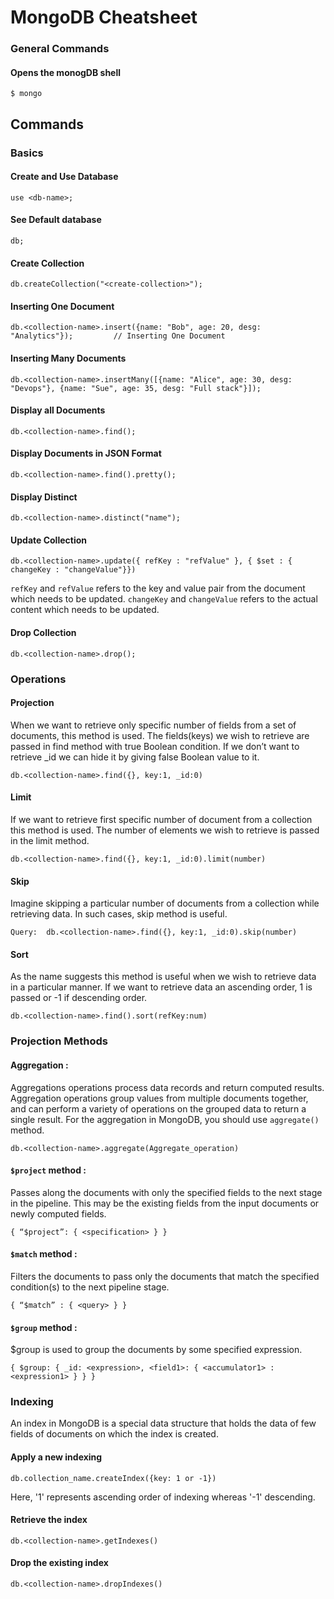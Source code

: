 # MongoDB Cheatsheet

### General Commands
#### Opens the monogDB shell

```mongo
$ mongo
```

## Commands
### Basics
#### Create and Use Database
```mongo
use <db-name>;
```

#### See Default database
```mongo
db;
```

#### Create Collection
```mongo
db.createCollection("<create-collection>");
```

#### Inserting One Document
```mongo
db.<collection-name>.insert({name: "Bob", age: 20, desg: "Analytics"});         // Inserting One Document
```

#### Inserting Many Documents
```mongo
db.<collection-name>.insertMany([{name: "Alice", age: 30, desg: "Devops"}, {name: "Sue", age: 35, desg: "Full stack"}]);
```

#### Display all Documents
```mongo
db.<collection-name>.find();
```

#### Display Documents in JSON Format
```mongo
db.<collection-name>.find().pretty();
```

#### Display Distinct
```mongo
db.<collection-name>.distinct("name");
```

#### Update Collection
```mongo
db.<collection-name>.update({ refKey : "refValue" }, { $set : { changeKey : "changeValue"}})
```
`refKey` and `refValue` refers to the key and value pair from the document which needs to be updated.
`changeKey` and `changeValue` refers to the actual content which needs to be updated.

#### Drop Collection
```mongo
db.<collection-name>.drop();
```

### Operations 
#### Projection
When we want to retrieve only specific number of fields from a set of documents, this method is used. 
The fields(keys) we wish to retrieve are passed in find method with true Boolean condition.
If we don’t want to retrieve _id we can hide it by giving false Boolean value to it.
```
db.<collection-name>.find({}, key:1, _id:0)
```
#### Limit
If we want to retrieve first specific number of document from a collection this method is used.
The number of elements we wish to retrieve is passed in the limit method.
```
db.<collection-name>.find({}, key:1, _id:0).limit(number)
```

#### Skip
Imagine skipping a particular number of documents from a collection while retrieving data.
In such cases, skip method is useful.
```
Query:  db.<collection-name>.find({}, key:1, _id:0).skip(number)
```

#### Sort
As the name suggests this method is useful when we wish to retrieve data in a particular manner.
If we want to retrieve data an ascending order, 1 is passed or -1 if descending order. 
```
db.<collection-name>.find().sort(refKey:num)
```

### Projection Methods
#### Aggregation :
Aggregations operations process data records and return computed results.
Aggregation operations group values from multiple documents together, and can perform a variety of operations on the grouped data to return a single result.
For the aggregation in MongoDB, you should use `aggregate()` method. 
```
db.<collection-name>.aggregate(Aggregate_operation)
```

#### `$project` method :
Passes along the documents with only the specified fields to the next stage in the pipeline. This may be the existing fields from the input documents or newly computed fields.
 
```
{ “$project”: { <specification> } }
```

#### `$match` method :
Filters the documents to pass only the documents that match the specified condition(s) to the next pipeline stage.
```
{ “$match” : { <query> } }
```

#### `$group` method :
$group is used to group the documents by some specified expression.
```
{ $group: { _id: <expression>, <field1>: { <accumulator1> : <expression1> } } }
```

### Indexing
An index in MongoDB is a special data structure that holds the data of few fields of documents on which the index is created.
####  Apply a new indexing
```
db.collection_name.createIndex({key: 1 or -1})
```
Here, '1' represents ascending order of indexing whereas '-1' descending.

#### Retrieve the index
```
db.<collection-name>.getIndexes()
```
####  Drop the existing index
```
db.<collection-name>.dropIndexes()
```
